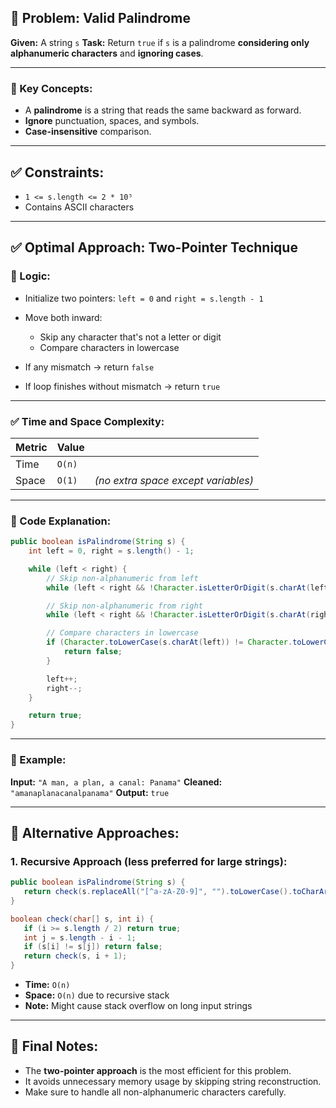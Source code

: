 ## 📝 Problem: **Valid Palindrome**

**Given:** A string `s`
**Task:** Return `true` if `s` is a palindrome **considering only alphanumeric characters** and **ignoring cases**.

---

### 🧠 Key Concepts:

* A **palindrome** is a string that reads the same backward as forward.
* **Ignore** punctuation, spaces, and symbols.
* **Case-insensitive** comparison.

---

## ✅ Constraints:

* `1 <= s.length <= 2 * 10⁵`
* Contains ASCII characters

---

## ✅ Optimal Approach: **Two-Pointer Technique**

### 🔄 Logic:

* Initialize two pointers: `left = 0` and `right = s.length - 1`
* Move both inward:

  * Skip any character that's not a letter or digit
  * Compare characters in lowercase
* If any mismatch → return `false`
* If loop finishes without mismatch → return `true`

---

### ✅ Time and Space Complexity:

| Metric | Value  |                                     |
| ------ | ------ | ----------------------------------- |
| Time   | `O(n)` |                                     |
| Space  | `O(1)` | *(no extra space except variables)* |

---

### 🔧 Code Explanation:

```java
public boolean isPalindrome(String s) {
    int left = 0, right = s.length() - 1;

    while (left < right) {
        // Skip non-alphanumeric from left
        while (left < right && !Character.isLetterOrDigit(s.charAt(left))) left++;

        // Skip non-alphanumeric from right
        while (left < right && !Character.isLetterOrDigit(s.charAt(right))) right--;

        // Compare characters in lowercase
        if (Character.toLowerCase(s.charAt(left)) != Character.toLowerCase(s.charAt(right))) {
            return false;
        }

        left++;
        right--;
    }

    return true;
}
```

---

### 🔁 Example:

**Input:** `"A man, a plan, a canal: Panama"`
**Cleaned:** `"amanaplanacanalpanama"`
**Output:** `true`

---

## 🧪 Alternative Approaches:

### 1. **Recursive Approach** (less preferred for large strings):

```java
public boolean isPalindrome(String s) {
   return check(s.replaceAll("[^a-zA-Z0-9]", "").toLowerCase().toCharArray(), 0);
}

boolean check(char[] s, int i) {
   if (i >= s.length / 2) return true;
   int j = s.length - i - 1;
   if (s[i] != s[j]) return false;
   return check(s, i + 1);
}
```

* **Time:** `O(n)`
* **Space:** `O(n)` due to recursive stack
* **Note:** Might cause stack overflow on long input strings

---

## 🏁 Final Notes:

* The **two-pointer approach** is the most efficient for this problem.
* It avoids unnecessary memory usage by skipping string reconstruction.
* Make sure to handle all non-alphanumeric characters carefully.
